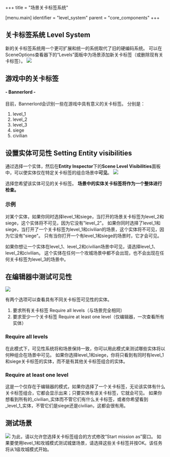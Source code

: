 +++
title = "场景关卡标签系统"

[menu.main]
identifier = "level_system"
parent = "core_components"
+++

## 关卡标签系统 Level System
新的关卡标签系统用一个更可扩展和统一的系统取代了旧的硬编码系统。
可以在SceneOptions查看器下的“Levels”面板中为场景添加新关卡标签（或删除现有关卡标签）。
![](/img/level_system/level_system_panel.png)

## 游戏中的关卡标签
#### - Bannerlord -
目前，Bannerlord会识别一些在游戏中具有意义的关卡标签。
分别是：
1. level_1
2. level_2
3. level_3
4. siege
5. civilian


## 设置实体可见性 Setting Entity visibilities
通过选择一个实体，然后在**Entity Inspector**下的**Scene Level Visibilities**面板中，可以使实体仅在特定关卡标签的组合场景中**可见**。
![](/img/level_system/level_system_entity_visibility.png)

选择您希望该实体可见的关卡标签。
**场景中的实体关卡标签将作为一个整体进行检查。**
### 示例
对某个实体，如果你同时选择level_1和siege，当打开的场景关卡标签为level_2和siege，这个实体将不可见，因为它没有"level_2"。
如果你同时选择了level_1和siege，当打开了一个关卡标签为level_1和civilian的场景，这个实体将不可见，因为它没有"siege"。
只有当你打开一个有level_1和siege的场景时，它才会可见。


如果你想让一个实体在level_1、level_2和civilian场景中可见，请选择level_1、level_2和civilian。
这个实体在任何一个攻城场景中都不会出现，也不会出现在任何关卡标签为level_3的场景中。

## 在编辑器中测试可见性

![](/img/level_system/level_system_visibility_panel.png)

有两个选项可以查看具有不同关卡标签可见性的实体。

1. 要求所有关卡标签 Require all levels（与场景完全相同）
2. 要求至少一个关卡标签 Require at least one level（仅编辑器，一次查看所有实体）

### Require all levels
在此模式下，可见性系统将和场景保持一致，你可以用此模式来测试哪些实体将以何种组合在场景中可见。
如果你选择level_1和siege，你将只看到有同时有level_1和siege关卡标签的实体，而不是有其他关卡标签组合的实体。

### Require at least one level
这是一个仅存在于编辑器的模式，如果你选择了一个关卡标签，无论该实体有什么关卡标签组合，它都会显示出来；只要实体有该关卡标签，它就会可见。
如果你想看到所有的_civilian_实体而不管它们有什么关卡标签，或者你希望看到_level\_1_实体，不管它们是siege还是civilian，这都会很有用。

## 测试场景
![](/img/level_system/level_system_start_mission_as.png)
为此，请以允许您选择关卡标签组合的方式修改“Start mission as”窗口。
如果要使用level_1和攻城模式测试城堡场景，请选择这些关卡标签并按OK。该任务将从1级攻城模式开始。
